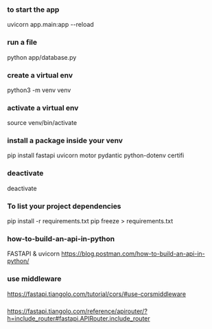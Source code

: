 ### to start the app
uvicorn app.main:app --reload

### run a file
python app/database.py

### create a virtual env
python3 -m venv venv

### activate a virtual env
source venv/bin/activate

### install a package inside your venv
pip install fastapi uvicorn motor pydantic python-dotenv certifi

### deactivate
deactivate

### To list your project dependencies
pip install -r requirements.txt
pip freeze > requirements.txt



### how-to-build-an-api-in-python
FASTAPI & uvicorn
https://blog.postman.com/how-to-build-an-api-in-python/

### use middleware
https://fastapi.tiangolo.com/tutorial/cors/#use-corsmiddleware

### 
https://fastapi.tiangolo.com/reference/apirouter/?h=include_router#fastapi.APIRouter.include_router
